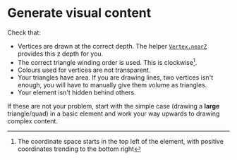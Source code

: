 # Generate visual content

Check that:
- Vertices are drawn at the correct depth. The helper [`Vertex.nearZ`](https://docs.unity3d.com/ScriptReference/UIElements.Vertex-nearZ.html) provides this z depth for you.
- The correct triangle winding order is used. This is clockwise[^1].  
- Colours used for vertices are not transparent.
- Your triangles have area. If you are drawing lines, two vertices isn't enough, you will have to manually give them volume as triangles.
- Your element isn't hidden behind others.

If these are not your problem, start with the simple case (drawing a **large** triangle/quad) in a basic element and work your way upwards to drawing complex content.

[^1]: The coordinate space starts in the top left of the element, with positive coordinates trending to the bottom right
